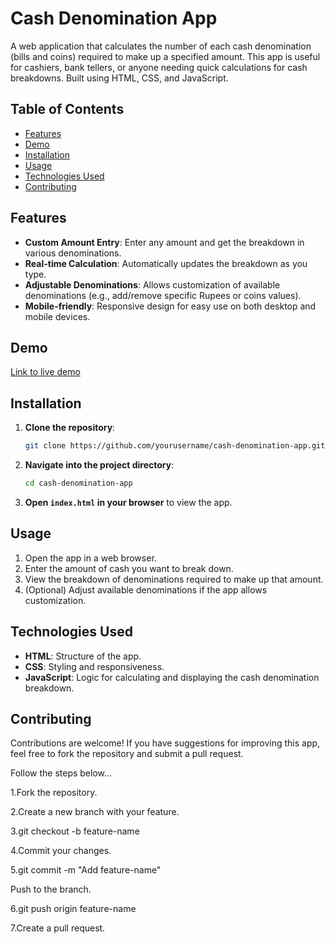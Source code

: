 # Cash Denomination App

A web application that calculates the number of each cash denomination (bills and coins) required to make up a specified amount. This app is useful for cashiers, bank tellers, or anyone needing quick calculations for cash breakdowns. Built using HTML, CSS, and JavaScript.

## Table of Contents

- [Features](#features)
- [Demo](#demo)
- [Installation](#installation)
- [Usage](#usage)
- [Technologies Used](#technologies-used)
- [Contributing](#contributing)



## Features

- **Custom Amount Entry**: Enter any amount and get the breakdown in various denominations.
- **Real-time Calculation**: Automatically updates the breakdown as you type.
- **Adjustable Denominations**: Allows customization of available denominations (e.g., add/remove specific Rupees or coins values).
- **Mobile-friendly**: Responsive design for easy use on both desktop and mobile devices.

## Demo

[Link to live demo](https://kumara1917.github.io/Cash_Denomination/) 

## Installation

1. **Clone the repository**:
   ```bash
   git clone https://github.com/yourusername/cash-denomination-app.git
   ```
2. **Navigate into the project directory**:
   ```bash
   cd cash-denomination-app
   ```
3. **Open `index.html` in your browser** to view the app.

## Usage

1. Open the app in a web browser.
2. Enter the amount of cash you want to break down.
3. View the breakdown of denominations required to make up that amount.
4. (Optional) Adjust available denominations if the app allows customization.

## Technologies Used

- **HTML**: Structure of the app.
- **CSS**: Styling and responsiveness.
- **JavaScript**: Logic for calculating and displaying the cash denomination breakdown.

## Contributing
Contributions are welcome! If you have suggestions for improving this app, feel free to fork the repository and submit a pull request.

Follow the steps below...

1.Fork the repository.

2.Create a new branch with your feature.

3.git checkout -b feature-name

4.Commit your changes.

5.git commit -m "Add feature-name"

Push to the branch.

6.git push origin feature-name

7.Create a pull request.

